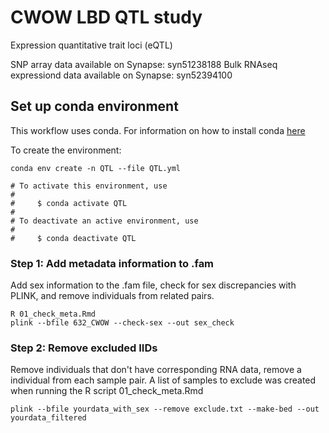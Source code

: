 # CWOW LBD QTL study
Expression quantitative trait loci (eQTL)

SNP array data available on Synapse: syn51238188
Bulk RNAseq expressiond data available on Synapse: syn52394100

## Set up conda environment
This workflow uses conda. For information on how to install conda [here](https://docs.conda.io/projects/conda/en/latest/user-guide/index.html)

To create the environment:
```
conda env create -n QTL --file QTL.yml

# To activate this environment, use
#
#     $ conda activate QTL
#
# To deactivate an active environment, use
#
#     $ conda deactivate QTL

```
### Step 1: Add metadata information to .fam
Add sex information to the .fam file, check for sex discrepancies with PLINK, and remove individuals from related pairs. 
```
R 01_check_meta.Rmd
plink --bfile 632_CWOW --check-sex --out sex_check
```

### Step 2: Remove excluded IIDs
Remove individuals that don't have corresponding RNA data, remove a individual from each sample pair. A list of samples to exclude was created when running the R script 01_check_meta.Rmd
```
plink --bfile yourdata_with_sex --remove exclude.txt --make-bed --out yourdata_filtered
```

